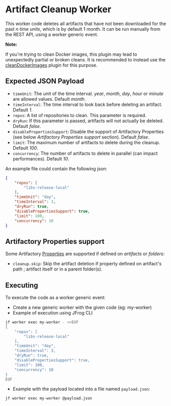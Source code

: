 Artifact Cleanup Worker
========================

This worker code deletes all artifacts that have not been downloaded for the past *n time units*,
which is by default 1 month. It can be run manually from the REST API, using a worker generic event.

**Note:**

If you're trying to clean Docker images, this plugin may lead to unexpectedly partial or broken cleans. It is recommended to instead use the [cleanDockerImages](https://github.com/jfrog/workers-sample/tree/main/samples/artifactory/GENERIC_EVENT/clean-docker-images) plugin for this purpose.

Expected JSON Payload
----------

- `timeUnit`: The unit of the time interval. *year*, *month*, *day*, *hour* or *minute* are allowed values. Default *month*.
- `timeInterval`: The time interval to look back before deleting an artifact. Default *1*.
- `repos`: A list of repositories to clean. This parameter is required.
- `dryRun`: If this parameter is passed, artifacts will not actually be deleted. Default *false*.
- `disablePropertiesSupport`: Disable the support of Artifactory Properties (see below *Artifactory Properties support* section). Default *false*.
- `limit`: The maximum number of artifacts to delete during the cleanup. Default *100*.
- `concurrency`: The number of artifacts to delete in parallel (can impact performances). Default *10*.

An example file could contain the following json:

```json
{
    "repos": [
        "libs-release-local"
    ],
    "timeUnit": "day",
    "timeInterval": 3,
    "dryRun": true,
    "disablePropertiesSupport": true,
    "limit": 100,
    "concurrency": 10
}
```

Artifactory Properties support
----------

Some Artifactory [Properties](https://www.jfrog.com/confluence/display/RTF/Properties) are supported if defined on *artifacts* or *folders*:

- `cleanup.skip`: Skip the artifact deletion if property defined on artifact's path ; artifact itself or in a parent folder(s).

Executing
---------

To execute the code as a worker generic event:

- Create a new generic worker with the given code (eg: my-worker)
- Example of execution using JFrog CLI

```bash
jf worker exec my-worker - <<EOF
{
    "repos": [
        "libs-release-local"
    ],
    "timeUnit": "day",
    "timeInterval": 3,
    "dryRun": true,
    "disablePropertiesSupport": true,
    "limit": 100,
    "concurrency": 10
}
EOF
```

- Example with the payload located into a file named `payload.json`:

```shell
jf worker exec my-worker @payload.json
```